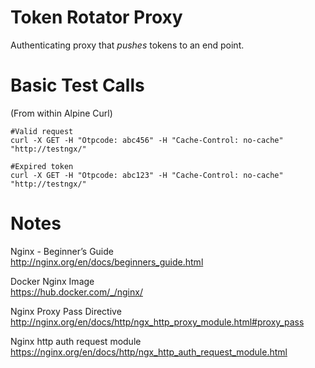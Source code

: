 # Token Rotator Proxy
Authenticating proxy that *pushes* tokens to an end point.  

# Basic Test Calls  
(From within Alpine Curl)  
    
    #Valid request
    curl -X GET -H "Otpcode: abc456" -H "Cache-Control: no-cache" "http://testngx/"
    
    #Expired token
    curl -X GET -H "Otpcode: abc123" -H "Cache-Control: no-cache" "http://testngx/" 
    
# Notes  
Nginx - Beginner’s Guide  
http://nginx.org/en/docs/beginners_guide.html  
  
Docker Nginx Image  
https://hub.docker.com/_/nginx/  
  
Nginx Proxy Pass Directive  
http://nginx.org/en/docs/http/ngx_http_proxy_module.html#proxy_pass  
  
Nginx http auth request module  
https://nginx.org/en/docs/http/ngx_http_auth_request_module.html  


